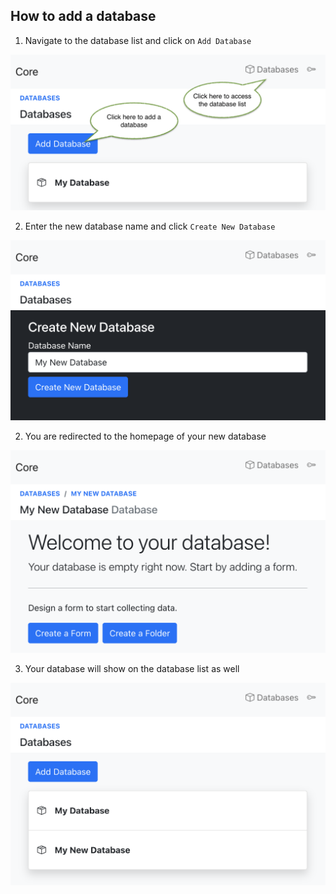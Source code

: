## How to add a database

1. Navigate to the database list and click on `Add Database`

![add database](images/add_database.png)

2. Enter the new database name and click `Create New Database`

![add database](images/add_database_name.png)

2. You are redirected to the homepage of your new database

![add database](images/add_database_success.png)

3. Your database will show on the database list as well

![add database](images/add_database_success_list.png)
